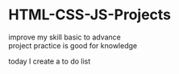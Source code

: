 # HTML-CSS-JS-Projects
improve my skill basic to advance  
project practice is good for knowledge

today I create a to do list 

